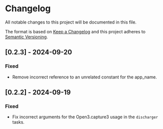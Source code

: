 # Changelog

All notable changes to this project will be documented in this file.

The format is based on [Keep a Changelog](http://keepachangelog.com/)
and this project adheres to [Semantic Versioning](http://semver.org/).

## [0.2.3] - 2024-09-20

### Fixed

- Remove incorrect reference to an unrelated constant for the app_name.

## [0.2.2] - 2024-09-19

### Fixed

- Fix incorrect arguments for the Open3.capture3 usage in the `discharger` tasks.
